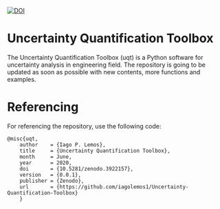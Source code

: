 [![DOI](https://zenodo.org/badge/DOI/10.5281/zenodo.3922157.svg)](https://doi.org/10.5281/zenodo.3922157)

# Uncertainty Quantification Toolbox
The Uncertainty Quantification Toolbox (uqt) is a Python software for uncertainty analysis in engineering field. The repository is going to be updated as soon as possible with new contents, more functions and examples.

# Referencing
For referencing the repository, use the following code:
```
@misc{uqt,
    author    = {Iago P. Lemos},
    title     = {Uncertainty Quantification Toolbox},
    month     = June,
    year      = 2020,
    doi       = {10.5281/zenodo.3922157},
    version   = {0.0.1},
    publisher = {Zenodo},
    url       = {https://github.com/iagolemos1/Uncertainty-Quantification-Toolbox}
    }
 ```
